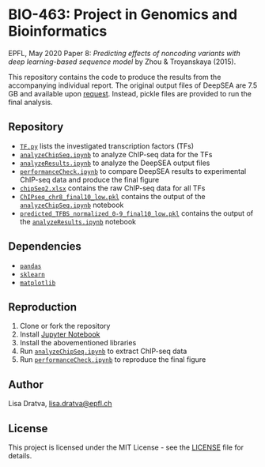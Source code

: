 # BIO-463: Project in Genomics and Bioinformatics

EPFL, May 2020
Paper 8: *Predicting effects of noncoding variants with deep learning-based sequence model* by Zhou & Troyanskaya (2015).

This repository contains the code to produce the results from the accompanying individual report. The original output files of DeepSEA are 7.5 GB and available upon [request](mailto:lisa.dratva@epfl.ch). Instead, pickle files are provided to run the final analysis.

## Repository
* [`TF.py`](TF.py) lists the investigated transcription factors (TFs)
* [`analyzeChipSeq.ipynb`](analyzeChipSeq.ipynb) to analyze ChIP-seq data for the TFs
* [`analyzeResults.ipynb`](analyzeResults.ipynb) to analyze the DeepSEA output files
* [`performanceCheck.ipynb`](performanceCheck.ipynb) to compare DeepSEA results to experimental ChIP-seq data and produce the final figure
* [`chipSeq2.xlsx`](chipSeq2.xlsx) contains the raw ChIP-seq data for all TFs
* [`ChIPseq_chr8_final10_low.pkl`](ChIPseq_chr8_final10_low.pkl) contains the output of the [`analyzeChipSeq.ipynb`](analyzeChipSeq.ipynb) notebook
* [`predicted_TFBS_normalized_0-9_final10_low.pkl`](predicted_TFBS_normalized_0-9_final10_low.pkl) contains the output of the [`analyzeResults.ipynb`](analyzeResults.ipynb) notebook

## Dependencies
* [`pandas`](https://pandas.pydata.org/)
* [`sklearn`](https://scikit-learn.org/stable/)
* [`matplotlib`](https://matplotlib.org/)

## Reproduction
1. Clone or fork the repository
2. Install [Jupyter Notebook](https://jupyter.readthedocs.io/en/latest/install.html)
4. Install the abovementioned libraries
5. Run [`analyzeChipSeq.ipynb`](analyzeChipSeq.ipynb) to extract ChIP-seq data
6. Run [`performanceCheck.ipynb`](performanceCheck.ipynb) to reproduce the final figure

## Author
Lisa Dratva, [lisa.dratva@epfl.ch](mailto:lisa.dratva@epfl.ch)

## License
This project is licensed under the MIT License - see the [LICENSE](LICENSE) file for details.